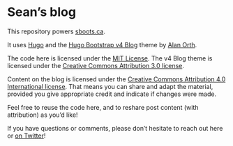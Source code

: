 # Sean’s blog

This repository powers [sboots.ca](https://sboots.ca/).

It uses [Hugo](https://gohugo.io) and the [Hugo Bootstrap v4 Blog](https://github.com/alanorth/hugo-theme-bootstrap4-blog) theme by [Alan Orth](https://github.com/alanorth).

The code here is licensed under the [MIT License](https://github.com/sboots/sboots.ca/blob/master/LICENSE). The v4 Blog theme is licensed under the [Creative Commons Attribution 3.0 license](https://github.com/alanorth/hugo-theme-bootstrap4-blog/blob/master/LICENSE.txt). 

Content on the blog is licensed under the [Creative Commons Attribution 4.0 International license](https://creativecommons.org/licenses/by/4.0/). That means you can share and adapt the material, provided you give appropriate credit and indicate if changes were made.

Feel free to reuse the code here, and to reshare post content (with attribution) as you’d like!

If you have questions or comments, please don’t hesitate to reach out here or [on Twitter](https://twitter.com/sboots)!
